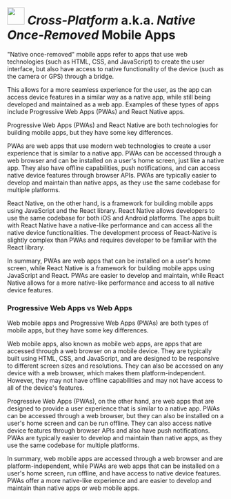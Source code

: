 # <img src="https://user-images.githubusercontent.com/70295997/216802894-c2ed9ad1-d2ca-4f16-9610-ad8164d668d0.png" width=40> _Cross-Platform_ a.k.a. _Native Once-Removed_ Mobile Apps

"Native once-removed" mobile apps refer to apps that use web technologies (such as HTML, CSS, and JavaScript) to create the user interface, but also have access to native functionality of the device (such as the camera or GPS) through a bridge. 

This allows for a more seamless experience for the user, as the app can access device features in a similar way as a native app, while still being developed and maintained as a web app. Examples of these types of apps include Progressive Web Apps (PWAs) and React Native apps.


Progressive Web Apps (PWAs) and React Native are both technologies for building mobile apps, but they have some key differences.

PWAs are web apps that use modern web technologies to create a user experience that is similar to a native app. PWAs can be accessed through a web browser and can be installed on a user's home screen, just like a native app. They also have offline capabilities, push notifications, and can access native device features through browser APIs. PWAs are typically easier to develop and maintain than native apps, as they use the same codebase for multiple platforms.

React Native, on the other hand, is a framework for building mobile apps using JavaScript and the React library. React Native allows developers to use the same codebase for both iOS and Android platforms. The apps built with React Native have a native-like performance and can access all the native device functionalities. The development process of React-Native is slightly complex than PWAs and requires developer to be familiar with the React library.

In summary, PWAs are web apps that can be installed on a user's home screen, while React Native is a framework for building mobile apps using JavaScript and React. PWAs are easier to develop and maintain, while React Native allows for a more native-like performance and access to all native device features.

### Progressive Web Apps vs Web Apps

Web mobile apps and Progressive Web Apps (PWAs) are both types of mobile apps, but they have some key differences.

Web mobile apps, also known as mobile web apps, are apps that are accessed through a web browser on a mobile device. They are typically built using HTML, CSS, and JavaScript, and are designed to be responsive to different screen sizes and resolutions. They can also be accessed on any device with a web browser, which makes them platform-independent. However, they may not have offline capabilities and may not have access to all of the device's features.

Progressive Web Apps (PWAs), on the other hand, are web apps that are designed to provide a user experience that is similar to a native app. PWAs can be accessed through a web browser, but they can also be installed on a user's home screen and can be run offline. They can also access native device features through browser APIs and also have push notifications. PWAs are typically easier to develop and maintain than native apps, as they use the same codebase for multiple platforms.

In summary, web mobile apps are accessed through a web browser and are platform-independent, while PWAs are web apps that can be installed on a user's home screen, run offline, and have access to native device features. PWAs offer a more native-like experience and are easier to develop and maintain than native apps or web mobile apps.

